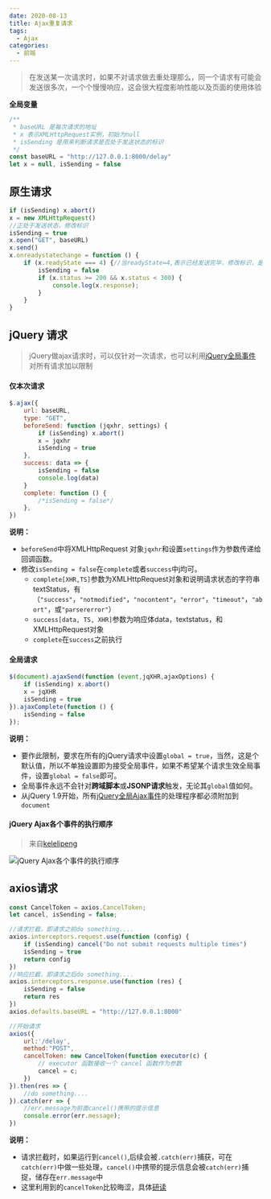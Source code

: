 ```yaml
---
date: 2020-08-13
title: Ajax重复请求
tags:
  - Ajax
categories:
  - 前端
---
```


> 在发送某一次请求时，如果不对请求做去重处理那么，同一个请求有可能会发送很多次，一个个慢慢响应，这会很大程度影响性能以及页面的使用体验

**全局变量**

```javascript
/**
 * baseURL 是每次请求的地址
 * x 表示XMLHttpRequest实例，初始为null
 * isSending 是用来判断请求是否处于发送状态的标识
 */
const baseURL = "http://127.0.0.1:8000/delay"
let x = null, isSending = false
```

## 原生请求

```javascript
if (isSending) x.abort()
x = new XMLHttpRequest()
//正处于发送状态，修改标识
isSending = true
x.open("GET", baseURL)
x.send()
x.onreadystatechange = function () {
    if (x.readyState === 4) {//当readyState=4,表示已经发送完毕，修改标识，是否成功返回则无需关心
        isSending = false
        if (x.status >= 200 && x.status < 300) {
            console.log(x.response);
        }
    }
}
```

## jQuery 请求

> jQuery做ajax请求时，可以仅针对一次请求，也可以利用[jQuery全局事件](https://api.jquery.com/category/ajax/global-ajax-event-handlers/)对所有请求加以限制

#### 仅本次请求

```javascript
$.ajax({
    url: baseURL,
    type: "GET",
    beforeSend: function (jqxhr, settings) {
        if (isSending) x.abort()
        x = jqxhr
        isSending = true
    },
    success: data => {
        isSending = false
        console.log(data)
    }
    complete: function () {
        /*isSending = false*/
    },
})
```

**说明：**

- `beforeSend`中将XMLHttpRequest 对象`jqxhr`和设置`settings`作为参数传递给回调函数。
- 修改`isSending = false`在`complete`或者`success`中j均可。
   - `complete[XHR,TS]`参数为XMLHttpRequest对象和说明请求状态的字符串textStatus，有（`"success"`，`"notmodified"`，`"nocontent"`，`"error"`，`"timeout"`，`"abort"`，或`"parsererror"`）
   - `success[data, TS, XHR]`参数为响应体data，textstatus，和XMLHttpRequest对象
   - `complete`在`success`之前执行

#### 全局请求

```javascript
$(document).ajaxSend(function (event,jqXHR,ajaxOptions) {
    if (isSending) x.abort()
    x = jqXHR
    isSending = true
}).ajaxComplete(function () {
    isSending = false
});
```

**说明：**

- 要作此限制，要求在所有的jQuery请求中设置`global = true`，当然，这是个默认值，所以不单独设置即为接受全局事件，如果不希望某个请求生效全局事件，设置`global = false`即可。
- 全局事件永远不会针对**跨域脚本**或**JSONP请求**触发，无论其`global`值如何。
- 从jQuery 1.9开始，所有[jQuery全局Ajax事件](https://api.jquery.com/category/ajax/global-ajax-event-handlers/)的处理程序都必须附加到`document`

#### jQuery Ajax各个事件的执行顺序

> 来自[kelelipeng](https://www.cnblogs.com/kelelipeng/p/11045888.html)

![jQuery Ajax各个事件的执行顺序](http://r.photo.store.qq.com/psc?/V11ijIHl1yJLHC/45NBuzDIW489QBoVep5mcecChRJ0Yb4.uSLAYRKhcKlwFkyFTp5KW5t8KzMIT9fG0TlcGnNxgzwCeSLozEahFpjCga3kCJYCrBkhV*R5jK8!/r)

## axios请求

```javascript
const CancelToken = axios.CancelToken;
let cancel, isSending = false;

//请求拦截，即请求之前do something....
axios.interceptors.request.use(function (config) {
    if (isSending) cancel("Do not submit requests multiple times")
    isSending = true
    return config
})
//响应拦截，即请求之后do something....
axios.interceptors.response.use(function (res) {
    isSending = false
    return res
})
axios.defaults.baseURL = "http://127.0.0.1:8000"

//开始请求
axios({
    url:'/delay',
    method:"POST",
    cancelToken: new CancelToken(function executor(c) {
        // executor 函数接收一个 cancel 函数作为参数
        cancel = c;
    })
}).then(res => {
    //do something....
}).catch(err => {
    //err.message为前面cancel()携带的提示信息
    console.error(err.message);
})
```

**说明：**

- 请求拦截时，如果运行到`cancel()`,后续会被`.catch(err)`捕获，可在`catch(err)`中做一些处理，`cancel()`中携带的提示信息会被`catch(err)`捕捉，储存在`err.message`中
- 这里利用到的`cancelToken`比较晦涩，具体[研读](http://www.axios-js.com/zh-cn/docs/#%E5%8F%96%E6%B6%88)